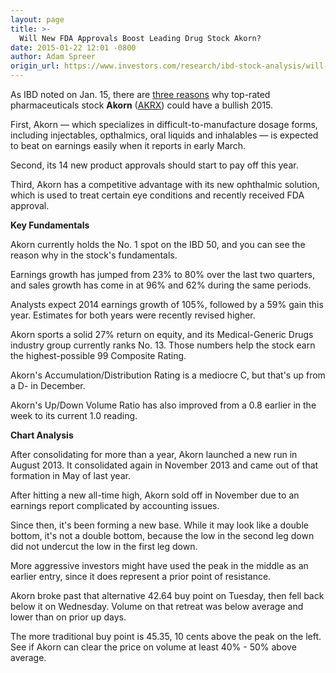 ```yaml
---
layout: page
title: >-
  Will New FDA Approvals Boost Leading Drug Stock Akorn?
date: 2015-01-22 12:01 -0800
author: Adam Spreer
origin_url: https://www.investors.com/research/ibd-stock-analysis/will-new-fda-approvals-boost-leading-drug-stock-akorn/
---
```





As IBD noted on Jan. 15, there are [three reasons](http://news.investors.com/011515-734872-generic-drugmaker-akorn-eyes-big-2015.htm) why top-rated pharmaceuticals stock **Akorn** ([AKRX](https://research.investors.com/quote.aspx?symbol=AKRX)) could have a bullish 2015.

  

First, Akorn — which specializes in difficult-to-manufacture dosage forms, including injectables, opthalmics, oral liquids and inhalables — is expected to beat on earnings easily when it reports in early March.

  

Second, its 14 new product approvals should start to pay off this year.

  

Third, Akorn has a competitive advantage with its new ophthalmic solution, which is used to treat certain eye conditions and recently received FDA approval.

  

**Key Fundamentals**

  

Akorn currently holds the No. 1 spot on the IBD 50, and you can see the reason why in the stock's fundamentals.

  

Earnings growth has jumped from 23% to 80% over the last two quarters, and sales growth has come in at 96% and 62% during the same periods.

  

Analysts expect 2014 earnings growth of 105%, followed by a 59% gain this year. Estimates for both years were recently revised higher.

  

Akorn sports a solid 27% return on equity, and its Medical-Generic Drugs industry group currently ranks No. 13. Those numbers help the stock earn the highest-possible 99 Composite Rating.

  

Akorn's Accumulation/Distribution Rating is a mediocre C, but that's up from a D- in December.

  

Akorn's Up/Down Volume Ratio has also improved from a 0.8 earlier in the week to its current 1.0 reading.

  

**Chart Analysis**

  

After consolidating for more than a year, Akorn launched a new run in August 2013. It consolidated again in November 2013 and came out of that formation in May of last year.

  

After hitting a new all-time high, Akorn sold off in November due to an earnings report complicated by accounting issues.

  

Since then, it's been forming a new base. While it may look like a double bottom, it's not a double bottom, because the low in the second leg down did not undercut the low in the first leg down.

  

More aggressive investors might have used the peak in the middle as an earlier entry, since it does represent a prior point of resistance.

  

Akorn broke past that alternative 42.64 buy point on Tuesday, then fell back below it on Wednesday. Volume on that retreat was below average and lower than on prior up days.

  

The more traditional buy point is 45.35, 10 cents above the peak on the left. See if Akorn can clear the price on volume at least 40% - 50% above average.




